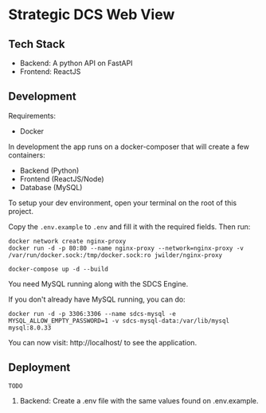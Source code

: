 # Strategic DCS Web View

## Tech Stack

- Backend: A python API on FastAPI
- Frontend: ReactJS

## Development

Requirements:
- Docker

In development the app runs on a docker-composer that will create a few containers:

 - Backend (Python)
 - Frontend (ReactJS/Node)
 - Database (MySQL)

To setup your dev environment, open your terminal on the root of this project.


Copy the `.env.example` to `.env` and fill it with the required fields. Then run:

```
docker network create nginx-proxy
docker run -d -p 80:80 --name nginx-proxy --network=nginx-proxy -v /var/run/docker.sock:/tmp/docker.sock:ro jwilder/nginx-proxy

docker-compose up -d --build
```

You need MySQL running along with the SDCS Engine.

If you don't already have MySQL running, you can do:

`docker run -d -p 3306:3306 --name sdcs-mysql -e MYSQL_ALLOW_EMPTY_PASSWORD=1 -v sdcs-mysql-data:/var/lib/mysql mysql:8.0.33`

You can now visit: http://localhost/ to see the application.

## Deployment

`TODO`

1. Backend: Create a .env file with the same values found on .env.example.
